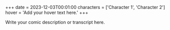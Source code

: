 +++
date = 2023-12-03T00:01:00
characters = ['Character 1', 'Character 2']
hover = 'Add your hover text here.'
+++

Write your comic description or transcript here.
